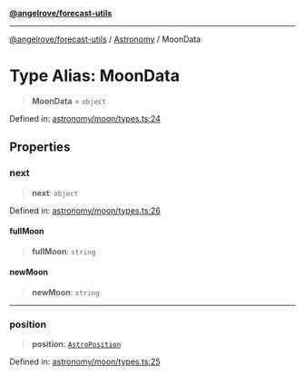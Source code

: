 [**@angelrove/forecast-utils**](../../README.md)

***

[@angelrove/forecast-utils](../../README.md) / [Astronomy](../README.md) / MoonData

# Type Alias: MoonData

> **MoonData** = `object`

Defined in: [astronomy/moon/types.ts:24](https://github.com/angelrove/forecast-utils/blob/70e10e7c60236c7ed7f338eae21c685612803c30/src/astronomy/moon/types.ts#L24)

## Properties

### next

> **next**: `object`

Defined in: [astronomy/moon/types.ts:26](https://github.com/angelrove/forecast-utils/blob/70e10e7c60236c7ed7f338eae21c685612803c30/src/astronomy/moon/types.ts#L26)

#### fullMoon

> **fullMoon**: `string`

#### newMoon

> **newMoon**: `string`

***

### position

> **position**: [`AstroPosition`](AstroPosition.md)

Defined in: [astronomy/moon/types.ts:25](https://github.com/angelrove/forecast-utils/blob/70e10e7c60236c7ed7f338eae21c685612803c30/src/astronomy/moon/types.ts#L25)
